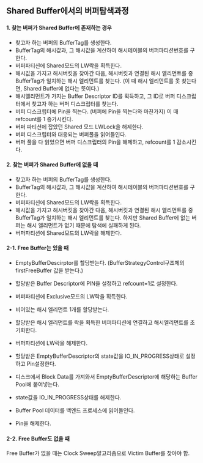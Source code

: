 ## Shared Buffer에서의 버퍼탐색과정
#### 1. 찾는 버퍼가 Shared Buffer에 존재하는 경우
- 찾고자 하는 버퍼의 BufferTag를 생성한다.
- BufferTag의 해시값과, 그 해시값을 계산하여 해시테이블의 버퍼파티션번호를 구한다.
- 버퍼파티션에 Shared모드의 LW락을 획득한다.
- 해시값을 가지고 해시버킷을 찾아간 다음, 해시버킷과 연결된 해시 엘리먼트를 중 BufferTag가 일치하는 해시 엘리먼트를 찾는다.
  (이 때 해시 엘리먼트를 못 찾는다면, Shared Buffer에 없다는 뜻이다.)
- 해시엘리먼트가 가지는 Buffer Descriptor ID를 획득하고, 그 ID로 버퍼 디스크립터에서 찾고자 하는 버퍼 디스크립터를 찾는다.
- 버퍼 디스크립터에 Pin을 찍는다. (버퍼에 Pin을 찍는다와 마찬가지) 이 때 refcount를 1 증가시킨다.
- 버퍼 파티션에 잡았던 Shared 모드 LWLock을 해제한다.
- 버퍼 디스크립터와 대응되는 버퍼풀을 읽어들인다.
- 버퍼 풀을 다 읽었으면 버퍼 디스크립터의 Pin을 해제하고, refcount를 1 감소시킨다.

#### 2. 찾는 버퍼가 Shared Buffer에 없을 때
- 찾고자 하는 버퍼의 BufferTag를 생성한다.
- BufferTag의 해시값과, 그 해시값을 계산하여 해시테이블의 버퍼파티션번호를 구한다.
- 버퍼파티션에 Shared모드의 LW락을 획득한다.
- 해시값을 가지고 해시버킷을 찾아간 다음, 해시버킷과 연결된 해시 엘리먼트를 중 BufferTag가 일치하는 해시 엘리먼트를 찾는다. 하지만 Shared Buffer에 없는 버퍼는 해시 엘리먼트가 없기 때문에 탐색에 실패하게 된다. 
- 버퍼파티션에 Shared모드의 LW락을 해제한다.

#### 2-1. Free Buffer는 있을 때
- EmptyBufferDescirptor를 할당받는다. (BufferStrategyControl구조체의 firstFreeBuffer 값을 받는다.)
- 할당받은 Buffer Descriptor에 PIN을 설정하고 refcount=1로 설정한다.
- 버퍼파티션에 Exclusive모드의 LW락을 획득한다.
- 비어있는 해시 엘리먼트 1개를 할당받는다.
- 할당받은 해시 엘리먼트를 락을 획득한 버퍼파티션에 연결하고 해시엘리먼트를 초기화한다.
- 버퍼파티션에 LW락을 해제한다.

- 할당받은 EmptyBufferDescriptor의 state값을 IO_IN_PROGRESS상태로 설정하고 Pin설정한다.
- 디스크에서 Block Data를 가져와서 EmptyBufferDescriptor에 해당하는 Buffer Pool에 붙여넣는다.
- state값을 IO_IN_PROGRESS상태를 해제한다.
- Buffer Pool 데이터를 백엔드 프로세스에 읽어들인다.
- Pin을 해제한다.

#### 2-2. Free Buffer도 없을 때
Free Buffer가 없을 때는 Clock Sweep알고리즘으로 Victim Buffer를 찾아야 함.
